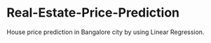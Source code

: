 # Real-Estate-Price-Prediction
House price prediction in Bangalore city by using Linear Regression.

